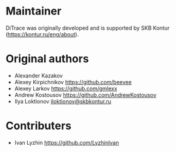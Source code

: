# Maintainer
DiTrace was originally developed and is supported by SKB Kontur (https://kontur.ru/eng/about).

# Original authors
- Alexander Kazakov 
- Alexey Kirpichnikov https://github.com/beevee
- Alexey Larkov https://github.com/gmlexx
- Andrew Kostousov https://github.com/AndrewKostousov
- Ilya Loktionov iloktionov@skbkontur.ru

# Contributers
- Ivan Lyzhin https://github.com/LyzhinIvan
